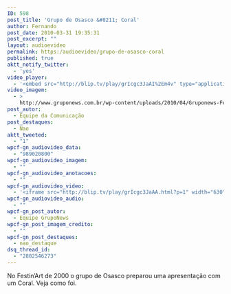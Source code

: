 ```yaml
---
ID: 598
post_title: 'Grupo de Osasco &#8211; Coral'
author: Fernando
post_date: 2010-03-31 19:35:31
post_excerpt: ""
layout: audioevideo
permalink: https:/audioevideo/grupo-de-osasco-coral
published: true
aktt_notify_twitter:
  - 'yes'
video_player:
  - '<embed src="http://blip.tv/play/grIcgc3JaAI%2Em4v" type="application/x-shockwave-flash" width="630" height="384" allowscriptaccess="always" allowfullscreen="true"></embed>'
video_imagem:
  - >
    http://www.gruponews.com.br/wp-content/uploads/2010/04/Gruponews-FestinArt2000CoralOsasco844-42.jpg
post_autor:
  - Equipe da Comunicação
post_destaques:
  - Nao
aktt_tweeted:
  - "1"
wpcf-gn_audiovideo_data:
  - "989020800"
wpcf-gn_audiovideo_imagem:
  - ""
wpcf-gn_audiovideo_anotacoes:
  - ""
wpcf-gn_audiovideo_video:
  - '<iframe src="http://blip.tv/play/grIcgc3JaAA.html?p=1" width="630" height="384" frameborder="0" allowfullscreen></iframe><embed type="application/x-shockwave-flash" src="http://a.blip.tv/api.swf#grIcgc3JaAA" style="display:none"></embed>'
wpcf-gn_audiovideo_audio:
  - ""
wpcf-gn_post_autor:
  - Equipe GrupoNews
wpcf-gn_post_imagem_credito:
  - ""
wpcf-gn_post_destaques:
  - nao_destaque
dsq_thread_id:
  - "2802546273"
---
```

No Festin’Art de 2000 o grupo de Osasco preparou uma apresentação com um Coral. Veja como foi.